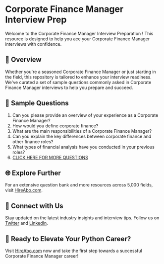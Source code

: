 # Corporate Finance Manager Interview Prep

Welcome to the Corporate Finance Manager Interview Preparation ! This resource is designed to help you ace your Corporate Finance Manager interviews with confidence.

## 🚀 Overview

Whether you're a seasoned Corporate Finance Manager or just starting in the field, this repository is tailored to enhance your interview readiness. We've curated a set of sample questions commonly asked in Corporate Finance Manager interviews to help you prepare and succeed.

## 📝 Sample Questions

1. Can you please provide an overview of your experience as a Corporate Finance Manager?
2. How would you define corporate finance?
3. What are the main responsibilities of a Corporate Finance Manager?
4. Can you explain the key differences between corporate finance and other finance roles?
5. What types of financial analysis have you conducted in your previous roles?
6. [CLICK HERE FOR MORE QUESTIONS](https://hireabo.com/job/1_2_40/Corporate%20Finance%20Manager)

## 🌐 Explore Further

For an extensive question bank and more resources across 5,000 fields, visit [HireAbo.com](https://www.hireabo.com).

## 📱 Connect with Us

Stay updated on the latest industry insights and interview tips. Follow us on [Twitter](https://twitter.com/hireabo) and [LinkedIn](https://www.linkedin.com/in/hire-abo-3609972a8/).

## 🚀 Ready to Elevate Your Python Career?

Visit [HireAbo.com](https://www.hireabo.com) now and take the first step towards a successful Corporate Finance Manager career!